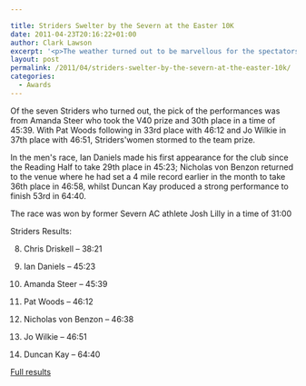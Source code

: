```yaml
---

title: Striders Swelter by the Severn at the Easter 10K
date: 2011-04-23T20:16:22+01:00
author: Clark Lawson
excerpt: '<p>The weather turned out to be marvellous for the spectators, ideal for a cold beer and super for a day out with the family; for the runners it was a nightmare!</p><p>With the mercury showing a shade temperature of 25 degrees and with the tarmac on the recently resurfaced road rapidly melting in the sun, almost everyone in the race was affected by the unseasonally early heat and humidity.</p>'
layout: post
permalink: /2011/04/striders-swelter-by-the-severn-at-the-easter-10k/
categories:
  - Awards
---
```

</p> 

Of the seven Striders who turned out, the pick of the performances was from Amanda Steer who took the V40 prize and 30th place in a time of 45:39. With Pat Woods following in 33rd place with 46:12 and Jo Wilkie in 37th place with 46:51, Striders'women stormed to the team prize.

In the men's race, Ian Daniels made his first appearance for the club since the Reading Half to take 29th place in 45:23; Nicholas von Benzon returned to the venue where he had set a 4 mile record earlier in the month to take 36th place in 46:58, whilst Duncan Kay produced a strong performance to finish 53rd in 64:40.

The race was won by former Severn AC athlete Josh Lilly in a time of 31:00

Striders Results:

8) Chris Driskell &#8211; 38:21

29) Ian Daniels &#8211; 45:23

30) Amanda Steer &#8211; 45:39

33) Pat Woods &#8211; 46:12

36) Nicholas von Benzon &#8211; 46:38

37) Jo Wilkie &#8211; 46:51 

53) Duncan Kay &#8211; 64:40 

<a href="http://www.severnac.co.uk/report.php?id=244" target="_blank" rel="nofollow">Full results</a></p>